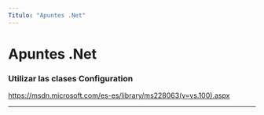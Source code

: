 ```yaml
---
Titulo: "Apuntes .Net"
---
```

# Apuntes .Net

### **Utilizar las clases Configuration**

https://msdn.microsoft.com/es-es/library/ms228063(v=vs.100).aspx

___

